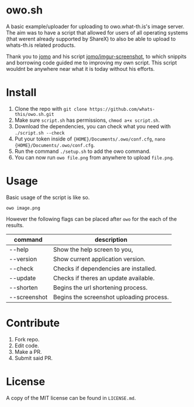 # owo.sh

A basic example/uploader for uploading to owo.what-th.is's image server. The aim was to have a script that allowed for users of all operating systems (that werent already supported by ShareX) to also be able to upload to whats-th.is related products. 

Thank you to [jomo](https://github.com/jomo/) and his script [jomo/imgur-screenshot](https://github.com/jomo/imgur-screenshot), to which snippits and borrowing code guided me to improving my own script. This script wouldnt be anywhere near what it is today without his efforts.

# Install

1. Clone the repo with `git clone https://github.com/whats-this/owo.sh.git`
2. Make sure `script.sh` has permissions, `chmod a+x script.sh`.
3. Download the dependencies, you can check what you need with `./script.sh --check`
4. Put your token inside of `{HOME}/Documents/.owo/conf.cfg`, `nano {HOME}/Documents/.owo/conf.cfg`.
5. Run the command `./setup.sh` to add the owo command.
6. You can now run `owo file.png` from anywhere to upload `file.png`.

# Usage

Basic usage of the script is like so.

```shell
owo image.png
```

However the following flags can be placed after `owo` for the each of the results.

| command      	| description                              	|
|--------------	|------------------------------------------	|
| --help       	| Show the help screen to you,             	|
| --version    	| Show current application version.        	|
| --check      	| Checks if dependencies are installed.    	|
| --update     	| Checks if theres an update available.    	|
| --shorten    	| Begins the url shortening process.       	|
| --screenshot 	| Begins the screenshot uploading process. 	|

# Contribute

1. Fork repo.
2. Edit code.
3. Make a PR.
4. Submit said PR.

# License

A copy of the MIT license can be found in `LICENSE.md`.
